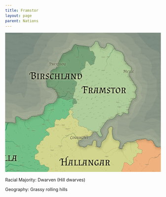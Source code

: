 ```yaml
---
title: Framstor
layout: page
parent: Nations
---
```


![NationMap](../images/nations/Framstor.png)

Racial Majority: Dwarven (Hill dwarves)

Geography: Grassy rolling hills